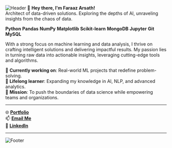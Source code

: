 ![Header](https://capsule-render.vercel.app/api?type=waving&color=gradient&height=200&text=Hello!%20I'm%20Faraaz%20Arsath&fontSize=40&fontColor=ffffff&fontAlign=50)
👋 **Hey there, I'm Faraaz Arsath!**  
Architect of data-driven solutions. Exploring the depths of AI, unraveling insights from the chaos of data.

**Python** **Pandas** **NumPy** **Matplotlib** **Scikit-learn** **MongoDB** **Jupyter** **Git** **MySQL**

With a strong focus on machine learning and data analysis, I thrive on crafting intelligent solutions and delivering impactful results. My passion lies in turning raw data into actionable insights, leveraging cutting-edge tools and algorithms.

🔭 **Currently working on**: Real-world ML projects that redefine problem-solving.  
🌱 **Lifelong learner**: Expanding my knowledge in AI, NLP, and advanced analytics.  
🚀 **Mission**: To push the boundaries of data science while empowering teams and organizations.  

---

🌐 **[Portfolio](https://faraazarsath.github.io/#)**  
📫 **[Email Me](mailto:youremail@example.com)**  
💼 **[LinkedIn](https://www.linkedin.com/in/your-profile/)**  

---

![Footer](https://capsule-render.vercel.app/api?type=waving&color=gradient&height=150&section=footer)

